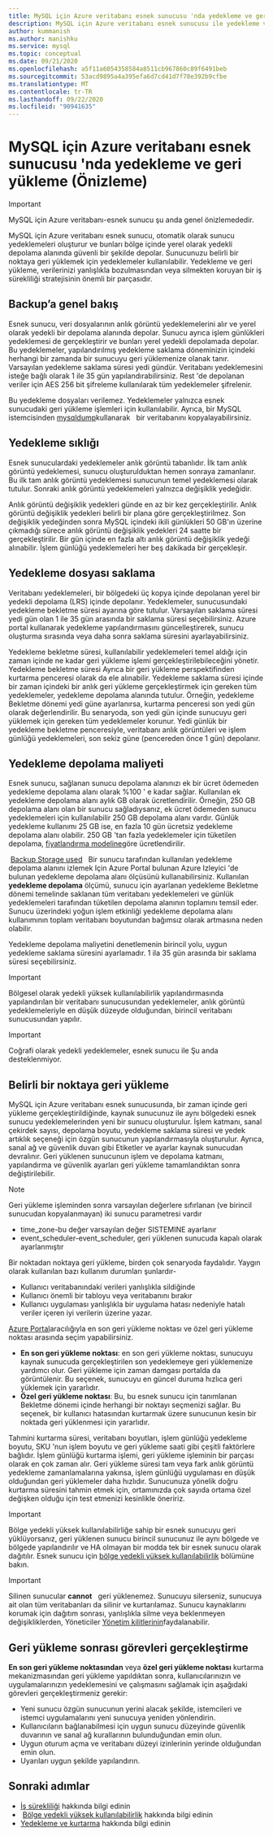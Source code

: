 ```yaml
---
title: MySQL için Azure veritabanı esnek sunucusu 'nda yedekleme ve geri yükleme
description: MySQL için Azure veritabanı esnek sunucusu ile yedekleme ve geri yükleme kavramlarını öğrenin
author: kummanish
ms.author: manishku
ms.service: mysql
ms.topic: conceptual
ms.date: 09/21/2020
ms.openlocfilehash: a5f11a6054358584a8511cb967860c89f6491beb
ms.sourcegitcommit: 53acd9895a4a395efa6d7cd41d7f78e392b9cfbe
ms.translationtype: MT
ms.contentlocale: tr-TR
ms.lasthandoff: 09/22/2020
ms.locfileid: "90941635"
---
```

# <a name="backup-and-restore-in-azure-database-for-mysql-flexible-server-preview"></a>MySQL için Azure veritabanı esnek sunucusu 'nda yedekleme ve geri yükleme (Önizleme)

> [!IMPORTANT] 
> MySQL için Azure veritabanı-esnek sunucu şu anda genel önizlemededir.

MySQL için Azure veritabanı esnek sunucu, otomatik olarak sunucu yedeklemeleri oluşturur ve bunları bölge içinde yerel olarak yedekli depolama alanında güvenli bir şekilde depolar. Sunucunuzu belirli bir noktaya geri yüklemek için yedeklemeler kullanılabilir. Yedekleme ve geri yükleme, verilerinizi yanlışlıkla bozulmasından veya silmekten koruyan bir iş sürekliliği stratejisinin önemli bir parçasıdır.

## <a name="backup-overview"></a>Backup’a genel bakış

Esnek sunucu, veri dosyalarının anlık görüntü yedeklemelerini alır ve yerel olarak yedekli bir depolama alanında depolar. Sunucu ayrıca işlem günlükleri yedeklemesi de gerçekleştirir ve bunları yerel yedekli depolamada depolar. Bu yedeklemeler, yapılandırılmış yedekleme saklama döneminizin içindeki herhangi bir zamanda bir sunucuyu geri yüklemenize olanak tanır. Varsayılan yedekleme saklama süresi yedi gündür. Veritabanı yedeklemesini isteğe bağlı olarak 1 ile 35 gün yapılandırabilirsiniz. Rest 'de depolanan veriler için AES 256 bit şifreleme kullanılarak tüm yedeklemeler şifrelenir.

Bu yedekleme dosyaları verilemez. Yedeklemeler yalnızca esnek sunucudaki geri yükleme işlemleri için kullanılabilir. Ayrıca, bir MySQL istemcisinden [mysqldump](https://docs.microsoft.com/azure/MySQL/howto-migrate-using-dump-and-restore)kullanarak   bir veritabanını kopyalayabilirsiniz.

## <a name="backup-frequency"></a>Yedekleme sıklığı

Esnek sunuculardaki yedeklemeler anlık görüntü tabanlıdır. İlk tam anlık görüntü yedeklemesi, sunucu oluşturulduktan hemen sonraya zamanlanır. Bu ilk tam anlık görüntü yedeklemesi sunucunun temel yedeklemesi olarak tutulur. Sonraki anlık görüntü yedeklemeleri yalnızca değişiklik yedeğidir.

Anlık görüntü değişiklik yedekleri günde en az bir kez gerçekleştirilir. Anlık görüntü değişiklik yedekleri belirli bir plana göre gerçekleştirilmez. Son değişiklik yedeğinden sonra MySQL içindeki ikili günlükleri 50 GB'ın üzerine çıkmadığı sürece anlık görüntü değişiklik yedekleri 24 saatte bir gerçekleştirilir. Bir gün içinde en fazla altı anlık görüntü değişiklik yedeği alınabilir. İşlem günlüğü yedeklemeleri her beş dakikada bir gerçekleşir.

## <a name="backup-retention"></a>Yedekleme dosyası saklama

Veritabanı yedeklemeleri, bir bölgedeki üç kopya içinde depolanan yerel bir yedekli depolama (LRS) içinde depolanır. Yedeklemeler, sunucusundaki yedekleme bekletme süresi ayarına göre tutulur. Varsayılan saklama süresi yedi gün olan 1 ile 35 gün arasında bir saklama süresi seçebilirsiniz. Azure portal kullanarak yedekleme yapılandırmasını güncelleştirerek, sunucu oluşturma sırasında veya daha sonra saklama süresini ayarlayabilirsiniz.

Yedekleme bekletme süresi, kullanılabilir yedeklemeleri temel aldığı için zaman içinde ne kadar geri yükleme işlemi gerçekleştirilebileceğini yönetir. Yedekleme bekletme süresi Ayrıca bir geri yükleme perspektifinden kurtarma penceresi olarak da ele alınabilir. Yedekleme saklama süresi içinde bir zaman içindeki bir anlık geri yükleme gerçekleştirmek için gereken tüm yedeklemeler, yedekleme depolama alanında tutulur. Örneğin, yedekleme Bekletme dönemi yedi güne ayarlanırsa, kurtarma penceresi son yedi gün olarak değerlendirilir. Bu senaryoda, son yedi gün içinde sunucuyu geri yüklemek için gereken tüm yedeklemeler korunur. Yedi günlük bir yedekleme bekletme penceresiyle, veritabanı anlık görüntüleri ve işlem günlüğü yedeklemeleri, son sekiz güne (pencereden önce 1 gün) depolanır.

## <a name="backup-storage-cost"></a>Yedekleme depolama maliyeti

Esnek sunucu, sağlanan sunucu depolama alanınızı ek bir ücret ödemeden yedekleme depolama alanı olarak %100 ' e kadar sağlar. Kullanılan ek yedekleme depolama alanı aylık GB olarak ücretlendirilir. Örneğin, 250 GB depolama alanı olan bir sunucu sağladıysanız, ek ücret ödemeden sunucu yedeklemeleri için kullanılabilir 250 GB depolama alanı vardır. Günlük yedekleme kullanımı 25 GB ise, en fazla 10 gün ücretsiz yedekleme depolama alanı olabilir. 250 GB 'tan fazla yedeklemeler için tüketilen depolama, [fiyatlandırma modeline](https://azure.microsoft.com/pricing/details/mysql/)göre ücretlendirilir.

 [Backup Storage used](https://docs.microsoft.com/azure/mysql/concepts-monitoring)   Bir sunucu tarafından kullanılan yedekleme depolama alanını izlemek Için Azure Portal bulunan Azure Izleyici 'de bulunan yedekleme depolama alanı ölçüsünü kullanabilirsiniz. Kullanılan **yedekleme depolama** ölçümü, sunucu için ayarlanan yedekleme Bekletme dönemi temelinde saklanan tüm veritabanı yedeklemeleri ve günlük yedeklemeleri tarafından tüketilen depolama alanının toplamını temsil eder. Sunucu üzerindeki yoğun işlem etkinliği yedekleme depolama alanı kullanımının toplam veritabanı boyutundan bağımsız olarak artmasına neden olabilir.

Yedekleme depolama maliyetini denetlemenin birincil yolu, uygun yedekleme saklama süresini ayarlamadır. 1 ila 35 gün arasında bir saklama süresi seçebilirsiniz.

> [!IMPORTANT]
> Bölgesel olarak yedekli yüksek kullanılabilirlik yapılandırmasında yapılandırılan bir veritabanı sunucusundan yedeklemeler, anlık görüntü yedeklemeleriyle en düşük düzeyde olduğundan, birincil veritabanı sunucusundan yapılır.

> [!IMPORTANT]
> Coğrafi olarak yedekli yedeklemeler, esnek sunucu ile Şu anda desteklenmiyor.

## <a name="point-in-time-restore"></a>Belirli bir noktaya geri yükleme

MySQL için Azure veritabanı esnek sunucusunda, bir zaman içinde geri yükleme gerçekleştirildiğinde, kaynak sunucunuz ile aynı bölgedeki esnek sunucu yedeklemelerinden yeni bir sunucu oluşturulur. İşlem katmanı, sanal çekirdek sayısı, depolama boyutu, yedekleme saklama süresi ve yedek artıklık seçeneği için özgün sunucunun yapılandırmasıyla oluşturulur. Ayrıca, sanal ağ ve güvenlik duvarı gibi Etiketler ve ayarlar kaynak sunucudan devralınır. Geri yüklenen sunucunun işlem ve depolama katmanı, yapılandırma ve güvenlik ayarları geri yükleme tamamlandıktan sonra değiştirilebilir.

> [!NOTE]
> Geri yükleme işleminden sonra varsayılan değerlere sıfırlanan (ve birincil sunucudan kopyalanmayan) iki sunucu parametresi vardır
> *   time_zone-bu değer varsayılan değer SISTEMINE ayarlanır
> *   event_scheduler-event_scheduler, geri yüklenen sunucuda kapalı olarak ayarlanmıştır

Bir noktadan noktaya geri yükleme, birden çok senaryoda faydalıdır. Yaygın olarak kullanılan bazı kullanım durumları şunlardır-
-   Kullanıcı veritabanındaki verileri yanlışlıkla sildiğinde
-   Kullanıcı önemli bir tabloyu veya veritabanını bırakır
-   Kullanıcı uygulaması yanlışlıkla bir uygulama hatası nedeniyle hatalı veriler içeren iyi verilerin üzerine yazar.

[Azure Portal](how-to-restore-server-portal.md)aracılığıyla en son geri yükleme noktası ve özel geri yükleme noktası arasında seçim yapabilirsiniz.

-   **En son geri yükleme noktası**: en son geri yükleme noktası, sunucuyu kaynak sunucuda gerçekleştirilen son yedeklemeye geri yüklemenize yardımcı olur. Geri yükleme için zaman damgası portalda da görüntülenir. Bu seçenek, sunucuyu en güncel duruma hızlıca geri yüklemek için yararlıdır.
-   **Özel geri yükleme noktası**: Bu, bu esnek sunucu için tanımlanan Bekletme dönemi içinde herhangi bir noktayı seçmenizi sağlar. Bu seçenek, bir kullanıcı hatasından kurtarmak üzere sunucunun kesin bir noktada geri yüklenmesi için yararlıdır.

Tahmini kurtarma süresi, veritabanı boyutları, işlem günlüğü yedekleme boyutu, SKU 'nun işlem boyutu ve geri yükleme saati gibi çeşitli faktörlere bağlıdır. İşlem günlüğü kurtarma işlemi, geri yükleme işleminin bir parçası olarak en çok zaman alır. Geri yükleme süresi tam veya fark anlık görüntü yedekleme zamanlamalarına yakınsa, işlem günlüğü uygulaması en düşük olduğundan geri yüklemeler daha hızlıdır. Sunucunuza yönelik doğru kurtarma süresini tahmin etmek için, ortamınızda çok sayıda ortama özel değişken olduğu için test etmenizi kesinlikle öneririz.

> [!IMPORTANT]
> Bölge yedekli yüksek kullanılabilirliğe sahip bir esnek sunucuyu geri yüklüyorsanız, geri yüklenen sunucu birincil sunucunuz ile aynı bölgede ve bölgede yapılandırılır ve HA olmayan bir modda tek bir esnek sunucu olarak dağıtılır. Esnek sunucu için [bölge yedekli yüksek kullanılabilirlik](concepts-high-availability.md) bölümüne bakın.

> [!IMPORTANT]
> Silinen sunucular **cannot**   geri yüklenemez. Sunucuyu silerseniz, sunucuya ait olan tüm veritabanları da silinir ve kurtarılamaz. Sunucu kaynaklarını korumak için dağıtım sonrası, yanlışlıkla silme veya beklenmeyen değişikliklerden, Yöneticiler [Yönetim kilitlerinin](https://docs.microsoft.com/azure/azure-resource-manager/resource-group-lock-resources)faydalanabilir.

## <a name="perform-post-restore-tasks"></a>Geri yükleme sonrası görevleri gerçekleştirme

**En son geri yükleme noktasından** veya **özel geri yükleme noktası** kurtarma mekanizmasından geri yükleme yapıldıktan sonra, kullanıcılarınızın ve uygulamalarınızın yedeklemesini ve çalışmasını sağlamak için aşağıdaki görevleri gerçekleştirmeniz gerekir:

-   Yeni sunucu özgün sunucunun yerini alacak şekilde, istemcileri ve istemci uygulamalarını yeni sunucuya yeniden yönlendirin.
-   Kullanıcıların bağlanabilmesi için uygun sunucu düzeyinde güvenlik duvarının ve sanal ağ kurallarının bulunduğundan emin olun.
-   Uygun oturum açma ve veritabanı düzeyi izinlerinin yerinde olduğundan emin olun.
-   Uyarıları uygun şekilde yapılandırın.

## <a name="next-steps"></a>Sonraki adımlar

-   [İş sürekliliği](./concepts-business-continuity.md) hakkında bilgi edinin
-    [Bölge yedekli yüksek kullanılabilirlik](./concepts-high-availability.md) hakkında bilgi edinin
-   [Yedekleme ve kurtarma](./concepts-backup-restore.md) hakkında bilgi edinin